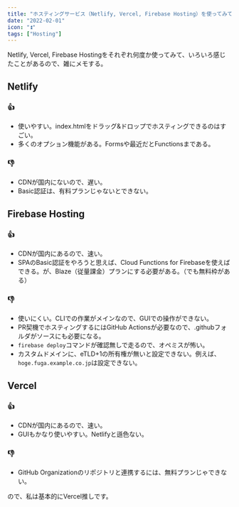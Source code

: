 ```yaml
---
title: "ホスティングサービス（Netlify, Vercel, Firebase Hosting）を使ってみて"
date: "2022-02-01"
icon: "⏫"
tags: ["Hosting"]
---
```


Netlify, Vercel, Firebase Hostingをそれぞれ何度か使ってみて、いろいろ感じたことがあるので、雑にメモする。

## Netlify

### 👍
- 使いやすい。index.htmlをドラッグ&ドロップでホスティングできるのはすごい。
- 多くのオプション機能がある。Formsや最近だとFunctionsまである。

### 👎
- CDNが国内にないので、遅い。
- Basic認証は、有料プランじゃないとできない。

## Firebase Hosting

### 👍
- CDNが国内にあるので、速い。
- SPAのBasic認証をやろうと思えば、Cloud Functions for Firebaseを使えばできる。が、Blaze（従量課金）プランにする必要がある。（でも無料枠がある）

### 👎
- 使いにくい。CLIでの作業がメインなので、GUIでの操作ができない。
- PR契機でホスティングするにはGitHub Actionsが必要なので、.githubフォルダがソースにも必要になる。
- `firebase deploy`コマンドが確認無しで走るので、オペミスが怖い。
- カスタムドメインに、eTLD+1の所有権が無いと設定できない。例えば、`hoge.fuga.example.co.jp`は設定できない。

## Vercel

### 👍
- CDNが国内にあるので、速い。
- GUIもかなり使いやすい。Netlifyと遜色ない。

### 👎
- GitHub Organizationのリポジトリと連携するには、無料プランじゃできない。


ので、私は基本的にVercel推しです。

